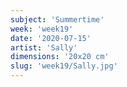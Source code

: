 ```yaml
---
subject: 'Summertime'
week: 'week19'
date: '2020-07-15'
artist: 'Sally'
dimensions: '20x20 cm'
slug: 'week19/Sally.jpg'
---
```

